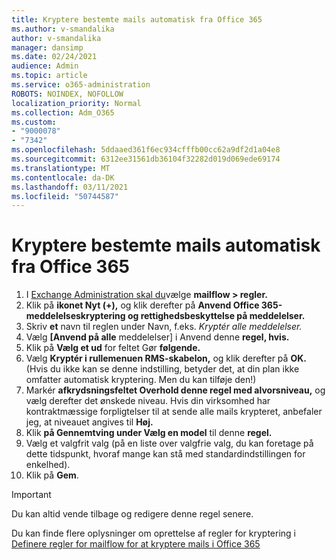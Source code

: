 ```yaml
---
title: Kryptere bestemte mails automatisk fra Office 365
ms.author: v-smandalika
author: v-smandalika
manager: dansimp
ms.date: 02/24/2021
audience: Admin
ms.topic: article
ms.service: o365-administration
ROBOTS: NOINDEX, NOFOLLOW
localization_priority: Normal
ms.collection: Adm_O365
ms.custom:
- "9000078"
- "7342"
ms.openlocfilehash: 5ddaaed361f6ec934cfffb00cc62a9df2d1a04e8
ms.sourcegitcommit: 6312ee31561db36104f32282d019d069ede69174
ms.translationtype: MT
ms.contentlocale: da-DK
ms.lasthandoff: 03/11/2021
ms.locfileid: "50744587"
---
```

# <a name="automatically-encrypt-certain-email-messages-from-office-365"></a>Kryptere bestemte mails automatisk fra Office 365

1. I [Exchange Administration skal du](https://outlook.office365.com/ecp/)vælge **mailflow > regler.** 
2. Klik på **ikonet Nyt (+),** og klik derefter på **Anvend Office 365-meddelelseskryptering og rettighedsbeskyttelse på meddelelser.**
3. Skriv **et** navn til reglen under Navn, f.eks. *Kryptér alle meddelelser.*
4. Vælg **[Anvend på alle** meddelelser] i Anvend denne **regel, hvis.** 
5. Klik på **Vælg et ud** for feltet Gør **følgende.** 
6. Vælg **Kryptér i rullemenuen RMS-skabelon,** og klik derefter på **OK.** (Hvis du ikke kan se denne indstilling, betyder det, at din plan ikke omfatter automatisk kryptering. Men du kan tilføje den!)
7. Markér **afkrydsningsfeltet Overhold denne regel med alvorsniveau,** og vælg derefter det ønskede niveau. Hvis din virksomhed har kontraktmæssige forpligtelser til at sende alle mails krypteret, anbefaler jeg, at niveauet angives til **Høj.**
8. Klik **på Gennemtving under Vælg en model** til denne **regel.** 
9. Vælg et valgfrit valg (på en liste over valgfrie valg, du kan foretage på dette tidspunkt, hvoraf mange kan stå med standardindstillingen for enkelhed).
10. Klik på **Gem**.

> [!IMPORTANT]
> Du kan altid vende tilbage og redigere denne regel senere.

Du kan finde flere oplysninger om oprettelse af regler for kryptering i [Definere regler for mailflow for at kryptere mails i Office 365](https://docs.microsoft.com/microsoft-365/compliance/define-mail-flow-rules-to-encrypt-email)

